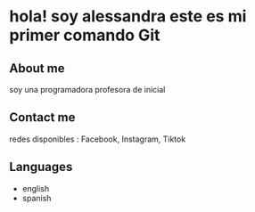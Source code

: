 # hola! soy alessandra este es mi primer comando Git

## About me
soy una programadora profesora de inicial

## Contact me
redes disponibles : Facebook, Instagram, Tiktok

## Languages
- english
- spanish
  
